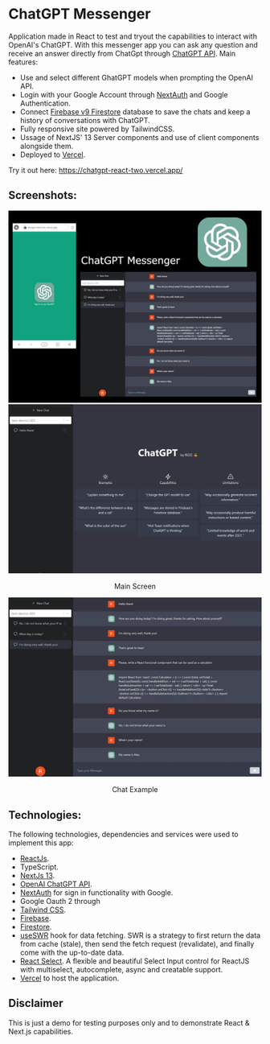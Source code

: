 # ChatGPT Messenger

Application made in React to test and tryout the capabilities to interact with OpenAI's ChatGPT. With this messenger app you can ask any question and receive an answer directly from ChatGpt through [ChatGPT API](https://platform.openai.com/). Main features:

- Use and select different GhatGPT models when prompting the OpenAI API.
- Login with your Google Account through [NextAuth](https://next-auth.js.org/) and Google Authentication.
- Connect [Firebase v9 Firestore](https://firebase.google.com/products/firestore) database to save the chats and keep a history of conversations with ChatGPT.
- Fully responsive site powered by TailwindCSS.
- Ussage of NextJS' 13 Server components and use of client components alongside them.
- Deployed to [Vercel](https://vercel.com/).

Try it out here: <a href="https://chatgpt-react-two.vercel.app/" target="_blank">https://chatgpt-react-two.vercel.app/</a>

## Screenshots:

<div align="center">
  <img src="screenshots/ChatGpt-react.jpg" alt="Features screenshot" width="700" style="width:700px;"/>
</div>

<div align="center">
  <img src="screenshots/MainScreen1.jpg" alt="Main Screen" width="700" style="width:700px;"/>
  <p>Main Screen</p>
</div>

<div align="center">
  <img src="screenshots/ChatGptChat1.jpg" alt="Chat" width="700" style="width:700px;"/>
  <p>Chat Example</p>
</div>

## Technologies:

The following technologies, dependencies and services were used to implement this app:

- [ReactJs](https://reactjs.org/).
- TypeScript.
- [NextJs 13](https://nextjs.org/).
- [OpenAI ChatGPT API](https://platform.openai.com/).
- [NextAuth](https://next-auth.js.org/) for sign in functionality with Google.
- Google Oauth 2 through
- [Tailwind CSS](https://tailwindcss.com/).
- [Firebase](https://firebase.com/).
- [Firestore](https://firebase.google.com/products/firestore).
- [useSWR](https://swr.vercel.app/) hook for data fetching. SWR is a strategy to first return the data from cache (stale), then send the fetch request (revalidate), and finally come with the up-to-date data.
- [React Select](https://react-select.com/home). A flexible and beautiful Select Input control for ReactJS with multiselect, autocomplete, async and creatable support.
- [Vercel](https://vercel.com/) to host the application.

## Disclaimer

This is just a demo for testing purposes only and to demonstrate React & Next.js capabilities.
